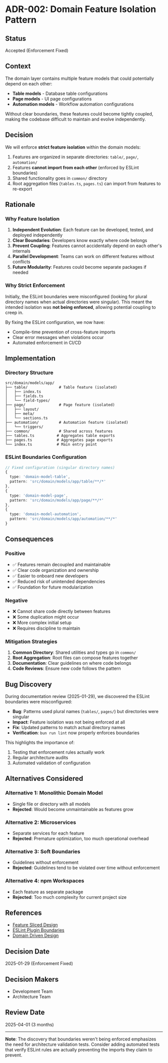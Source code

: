 # ADR-002: Domain Feature Isolation Pattern

## Status

Accepted (Enforcement Fixed)

## Context

The domain layer contains multiple feature models that could potentially depend on each other:

- **Table models** - Database table configurations
- **Page models** - UI page configurations
- **Automation models** - Workflow automation configurations

Without clear boundaries, these features could become tightly coupled, making the codebase difficult to maintain and evolve independently.

## Decision

We will enforce **strict feature isolation** within the domain models:

1. Features are organized in separate directories: `table/`, `page/`, `automation/`
2. Features **cannot import from each other** (enforced by ESLint boundaries)
3. Shared functionality goes in `common/` directory
4. Root aggregation files (`tables.ts`, `pages.ts`) can import from features to re-export

## Rationale

### Why Feature Isolation

1. **Independent Evolution**: Each feature can be developed, tested, and deployed independently
2. **Clear Boundaries**: Developers know exactly where code belongs
3. **Prevent Coupling**: Features cannot accidentally depend on each other's internals
4. **Parallel Development**: Teams can work on different features without conflicts
5. **Future Modularity**: Features could become separate packages if needed

### Why Strict Enforcement

Initially, the ESLint boundaries were misconfigured (looking for plural directory names when actual directories were singular). This meant the intended isolation was **not being enforced**, allowing potential coupling to creep in.

By fixing the ESLint configuration, we now have:

- Compile-time prevention of cross-feature imports
- Clear error messages when violations occur
- Automated enforcement in CI/CD

## Implementation

### Directory Structure

```
src/domain/models/app/
├── table/              # Table feature (isolated)
│   ├── index.ts
│   ├── fields.ts
│   └── field-types/
├── page/               # Page feature (isolated)
│   ├── layout/
│   ├── meta/
│   └── sections.ts
├── automation/         # Automation feature (isolated)
│   └── triggers/
├── common/             # Shared across features
├── tables.ts          # Aggregates table exports
├── pages.ts           # Aggregates page exports
└── index.ts           # Main entry point
```

### ESLint Boundaries Configuration

```typescript
// Fixed configuration (singular directory names)
{
  type: 'domain-model-table',
  pattern: 'src/domain/models/app/table/**/*'
},
{
  type: 'domain-model-page',
  pattern: 'src/domain/models/app/page/**/*'
},
{
  type: 'domain-model-automation',
  pattern: 'src/domain/models/app/automation/**/*'
}
```

## Consequences

### Positive

- ✅ Features remain decoupled and maintainable
- ✅ Clear code organization and ownership
- ✅ Easier to onboard new developers
- ✅ Reduced risk of unintended dependencies
- ✅ Foundation for future modularization

### Negative

- ❌ Cannot share code directly between features
- ❌ Some duplication might occur
- ❌ More complex initial setup
- ❌ Requires discipline to maintain

### Mitigation Strategies

1. **Common Directory**: Shared utilities and types go in `common/`
2. **Root Aggregation**: Root files can compose features together
3. **Documentation**: Clear guidelines on where code belongs
4. **Code Reviews**: Ensure new code follows the pattern

## Bug Discovery

During documentation review (2025-01-29), we discovered the ESLint boundaries were misconfigured:

- **Bug**: Patterns used plural names (`tables/`, `pages/`) but directories were singular
- **Impact**: Feature isolation was not being enforced at all
- **Fix**: Updated patterns to match actual directory names
- **Verification**: `bun run lint` now properly enforces boundaries

This highlights the importance of:

1. Testing that enforcement rules actually work
2. Regular architecture audits
3. Automated validation of configuration

## Alternatives Considered

### Alternative 1: Monolithic Domain Model

- Single file or directory with all models
- **Rejected**: Would become unmaintainable as features grow

### Alternative 2: Microservices

- Separate services for each feature
- **Rejected**: Premature optimization, too much operational overhead

### Alternative 3: Soft Boundaries

- Guidelines without enforcement
- **Rejected**: Guidelines tend to be violated over time without enforcement

### Alternative 4: npm Workspaces

- Each feature as separate package
- **Rejected**: Too much complexity for current project size

## References

- [Feature Sliced Design](https://feature-sliced.design/)
- [ESLint Plugin Boundaries](https://github.com/javierbrea/eslint-plugin-boundaries)
- [Domain Driven Design](https://martinfowler.com/bliki/BoundedContext.html)

## Decision Date

2025-01-29 (Enforcement Fixed)

## Decision Makers

- Development Team
- Architecture Team

## Review Date

2025-04-01 (3 months)

---

**Note**: The discovery that boundaries weren't being enforced emphasizes the need for architecture validation tests. Consider adding automated tests that verify ESLint rules are actually preventing the imports they claim to prevent.
